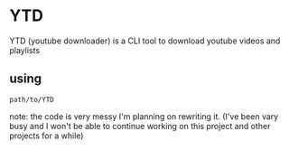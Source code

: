 # YTD  
YTD (youtube downloader) is a CLI tool to download youtube videos and playlists  

## using
`path/to/YTD`


note: the code is very messy I'm planning on rewriting it. (I've been vary busy and I won't be able to continue working on this project and other projects for a while)
